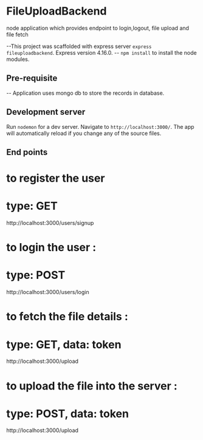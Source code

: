 # FileUploadBackend
node application which provides endpoint to login,logout, file upload and file fetch

--This project was scaffolded with express server `express fileuploadbackend`. Express version 4.16.0.
-- `npm install` to install the node modules.

## Pre-requisite

-- Application uses mongo db to store the records in database.

## Development server

Run `nodemon` for a dev server. Navigate to `http://localhost:3000/`. The app will automatically reload if you change any of the source files.

## End points

# to register the user
# type: GET
http://localhost:3000/users/signup

# to login the user :
# type: POST
http://localhost:3000/users/login

# to fetch the file details :
# type: GET, data: token
http://localhost:3000/upload

# to upload the file into the server :
# type: POST, data: token
http://localhost:3000/upload
